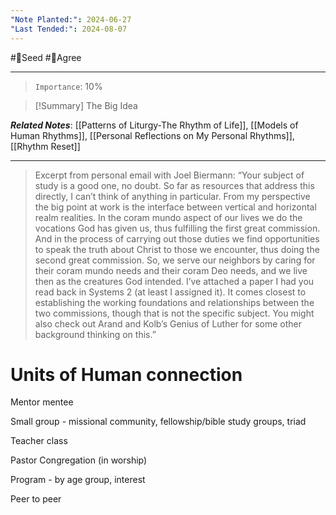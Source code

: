```yaml
---
"Note Planted:": 2024-06-27
"Last Tended:": 2024-08-07
---
```

#🌱Seed  #🙂Agree
****
> `Importance`: 10%
 
>[!Summary] The Big Idea
>

***Related Notes***: [[Patterns of Liturgy-The Rhythm of Life]], [[Models of Human Rhythms]], [[Personal Reflections on My Personal Rhythms]], [[Rhythm Reset]]
****
> Excerpt from personal email with Joel Biermann: 
> “Your subject of study is a good one, no doubt. So far as resources that address this directly, I can’t think of anything in particular. From my perspective the big point at work is the interface between vertical and horizontal realm realities. In the coram mundo aspect of our lives we do the vocations God has given us, thus fulfilling the first great commission. And in the process of carrying out those duties we find opportunities to speak the truth about Christ to those we encounter, thus doing the second great commission. So, we serve our neighbors by caring for their coram mundo needs and their coram Deo needs, and we live then as the creatures God intended. I’ve attached a paper I had you read back in Systems 2 (at least I assigned it). It comes closest to establishing the working foundations and relationships between the two commissions, though that is not the specific subject. You might also check out Arand and Kolb’s Genius of Luther for some other background thinking on this.”

# Units of Human connection

Mentor mentee

Small group - missional community, fellowship/bible study groups, triad

Teacher class

Pastor Congregation (in worship)

Program - by age group, interest

Peer to peer